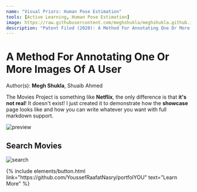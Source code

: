 ```yaml
---
name: "Visual Priors: Human Pose Estimation"
tools: [Active Learning, Human Pose Estimation]
image: https://raw.githubusercontent.com/meghshukla/meghshukla.github.io/master/images/MB_logo.jpg
description: "Patent Filed (2020): A Method For Annotating One Or More Images Of A User, Daimler AG"
---
```


# A Method For Annotating One Or More Images Of A User
Author(s): **Megh Shukla**, Shuaib Ahmed  

The Movies Project is something like **Netflix**, the only difference is that **it's not real**! It doesn't exist! I just created it to demonstrate how the **showcase** page looks like and how you can write whatever you want with full markdown support.

![preview](https://www.sketchappsources.com/resources/source-image/we-were-soldiers-landing-page-dbruggisser.jpg)

## Search Movies

![search](https://www.sketchappsources.com/resources/source-image/microsoft-windows-10-virtual-keyboard-diogo-sousa.png)

<p class="text-center">
{% include elements/button.html link="https://github.com/YoussefRaafatNasry/portfolYOU" text="Learn More" %}
</p>